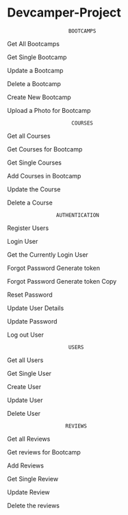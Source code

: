 # Devcamper-Project
                        BOOTCAMPS
Get All Bootcamps

Get Single Bootcamp

Update a Bootcamp

Delete a Bootcamp

Create New Bootcamp

Upload a Photo for Bootcamp

                         COURSES
Get all Courses

Get Courses for Bootcamp

Get Single Courses

Add Courses in Bootcamp

Update the Course

Delete a Course

                    AUTHENTICATION
Register Users

Login User

Get the Currently Login User

Forgot Password Generate token

Forgot Password Generate token Copy

Reset Password

Update User Details

Update Password

Log out User

                        USERS
Get all Users

Get Single User

Create User

Update User

Delete User

                       REVIEWS
Get all Reviews

Get reviews for Bootcamp

Add Reviews

Get Single Review

Update Review

Delete the reviews
